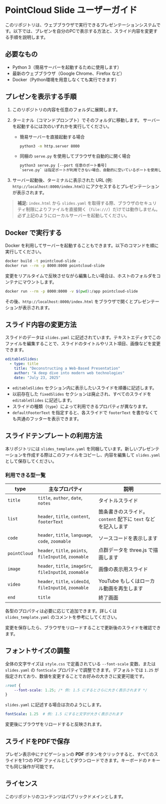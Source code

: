 # PointCloud Slide ユーザーガイド

このリポジトリは、ウェブブラウザで実行できるプレゼンテーションシステムです。以下では、プレゼンを自分のPCで表示する方法と、スライド内容を変更する手順を説明します。

## 必要なもの

- Python 3（簡易サーバーを起動するために使用します）
- 最新のウェブブラウザ（Google Chrome、Firefox など）
- Docker（Python環境を用意しなくても実行できます）

## プレゼンを表示する手順

1. このリポジトリの内容を任意のフォルダに展開します。
2. ターミナル（コマンドプロンプト）でそのフォルダに移動します。
   サーバーを起動するには次のいずれかを実行してください。

   - 簡易サーバーを直接起動する場合

     ```bash
     python3 -m http.server 8000
     ```

   - 同梱の `serve.py` を使用してブラウザを自動的に開く場合

     ```bash
     python3 serve.py [--port 任意のポート番号]
     `serve.py` は指定ポートが利用できない場合、自動的に空いているポートを使用します。
     ```

3. サーバー起動後、ターミナルに表示された URL (例: `http://localhost:8000/index.html`) にアクセスするとプレゼンテーションが表示されます。

> **補足:** `index.html` から `slides.yaml` を取得する際、ブラウザのセキュリティ制限によりファイルを直接開く（`file:///`）だけでは動作しません。必ず上記のようにローカルサーバーを起動してください。

## Docker で実行する

Docker を利用してサーバーを起動することもできます。以下のコマンドを順に実行してください。

```bash
docker build -t pointcloud-slide .
docker run --rm -p 8000:8000 pointcloud-slide
```

変更をリアルタイムで反映させながら編集したい場合は、ホストのフォルダをコンテナにマウントします。

```bash
docker run --rm -p 8000:8000 -v $(pwd):/app pointcloud-slide
```

その後、`http://localhost:8000/index.html` をブラウザで開くとプレゼンテーションが表示されます。


## スライド内容の変更方法

スライドのデータは `slides.yaml` に記述されています。テキストエディタでこのファイルを編集することで、スライドのタイトルやリスト項目、画像などを変更できます。

```yaml
editableSlides:
  - type: title
    title: "Deconstructing a Web-Based Presentation"
    author: "A deep dive into modern web technologies"
    date: "July 23, 2025"
```

- `editableSlides` セクション内に表示したいスライドを順番に記述します。
- 以前存在した `fixedSlides` セクションは廃止され、すべてのスライドを `editableSlides` に記述します。
- スライドの種類（`type`）によって利用できるプロパティが異なります。
- `defaultFooterText` を指定すると、各スライドで `footerText` を書かなくても共通のフッターを表示できます。

## スライドテンプレートの利用方法

本リポジトリには `slides_template.yaml` を同梱しています。新しいプレゼンテーションを作成する際はこのファイルをコピーし、内容を編集して `slides.yaml` として保存してください。

### 利用できる型一覧

| type | 主なプロパティ | 説明 |
|------|----------------|------|
| `title` | `title`, `author`, `date`, `notes` | タイトルスライド |
| `list` | `header`, `title`, `content`, `footerText` | 箇条書きのスライド。`content` 配下に `text` などを記入します |
| `code` | `header`, `title`, `language`, `code`, `zoomable` | ソースコードを表示します |
| `pointCloud` | `header`, `title`, `points`, `fileInputId`, `zoomable` | 点群データを three.js で描画します |
| `image` | `header`, `title`, `imageSrc`, `fileInputId`, `zoomable` | 画像の表示用スライド |
| `video` | `header`, `title`, `videoId`, `fileInputId`, `zoomable` | YouTube もしくはローカル動画を再生します |
| `end` | `title` | 終了画面 |

各型のプロパティは必要に応じて追加できます。詳しくは `slides_template.yaml` のコメントを参考にしてください。

変更を保存したら、ブラウザをリロードすることで更新後のスライドを確認できます。

## フォントサイズの調整

全体の文字サイズは `style.css` で定義されている `--font-scale` 変数、または
`slides.yaml` の `fontScale` プロパティで調整できます。デフォルトでは `1.25` が
指定されており、数値を変更することでお好みの大きさに変更可能です。

```css
:root {
    --font-scale: 1.25; /* 例: 1.5 にするとさらに大きく表示されます */
}
```

`slides.yaml` に記述する場合は次のようにします。

```yaml
fontScale: 1.25  # 例: 1.5 にすると文字が大きく表示されます
```

変更後にブラウザをリロードすると反映されます。

## スライドをPDFで保存

プレゼン表示中にナビゲーションの **PDF** ボタンをクリックすると、すべてのスライドを1つの PDF ファイルとしてダウンロードできます。キーボードの `P` キーでも同じ操作が可能です。


## ライセンス

このリポジトリのコンテンツはパブリックドメインとします。

